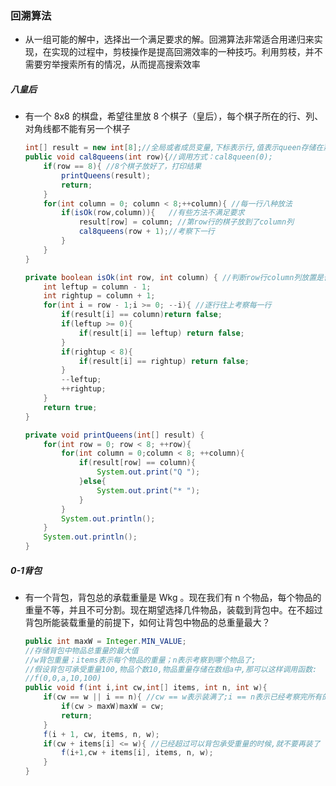### 回溯算法

* 从一组可能的解中，选择出一个满足要求的解。回溯算法非常适合用递归来实现，在实现的过程中，剪枝操作是提高回溯效率的一种技巧。利用剪枝，并不需要穷举搜索所有的情况，从而提高搜索效率

##### 八皇后

* 有一个 8x8 的棋盘，希望往里放 8 个棋子（皇后），每个棋子所在的行、列、对角线都不能有另一个棋子

  ```java
  int[] result = new int[8];//全局或者成员变量,下标表示行,值表示queen存储在那一列
  public void cal8queens(int row){//调用方式：cal8queen(0);
      if(row == 8){ //8个棋子放好了，打印结果
          printQueens(result);
          return;
      }
      for(int column = 0; column < 8;++column){ //每一行八种放法
          if(isOk(row,column)){   //有些方法不满足要求
              result[row] = column; //第row行的棋子放到了column列
              cal8queens(row + 1);//考察下一行
          }
      }
  }
  
  private boolean isOk(int row, int column) { //判断row行column列放置是否合适
      int leftup = column - 1;
      int rightup = column + 1;
      for(int i = row - 1;i >= 0; --i){ //逐行往上考察每一行
          if(result[i] == column)return false;  
          if(leftup >= 0){
              if(result[i] == leftup) return false;
          }
          if(rightup < 8){
              if(result[i] == rightup) return false;
          }
          --leftup;
          ++rightup;
      }
      return true;
  }
  
  private void printQueens(int[] result) {
      for(int row = 0; row < 8; ++row){
          for(int column = 0;column < 8; ++column){
              if(result[row] == column){
                  System.out.print("Q ");
              }else{
                  System.out.print("* ");
              }
          }
          System.out.println();
      }
      System.out.println();
  }
  ```

##### 0-1背包

* 有一个背包，背包总的承载重量是 Wkg 。现在我们有 n 个物品，每个物品的重量不等，并且不可分割。现在期望选择几件物品，装载到背包中。在不超过背包所能装载重量的前提下，如何让背包中物品的总重量最大？

  ```java
  public int maxW = Integer.MIN_VALUE;
  //存储背包中物品总重量的最大值
  //w背包重量；items表示每个物品的重量；n表示考察到哪个物品了;
  //假设背包可承受重量100,物品个数10,物品重量存储在数组a中,那可以这样调用函数:
  //f(0,0,a,10,100)
  public void f(int i,int cw,int[] items, int n, int w){
      if(cw == w || i == n){ //cw == w表示装满了;i == n表示已经考察完所有的物品
          if(cw > maxW)maxW = cw;
          return;
      }
      f(i + 1, cw, items, n, w);
      if(cw + items[i] <= w){ //已经超过可以背包承受重量的时候,就不要再装了
          f(i+1,cw + items[i], items, n, w);
      }
  }
  ```